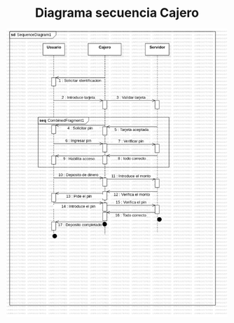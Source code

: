 <h1 align="center">Diagrama secuencia Cajero</h1>

<img src="https://github.com/DavidRiccio/Markdown/blob/main/Diagramas_secuencia/Diagrama_cajero/img/Cajero.png"></img>